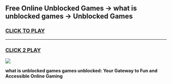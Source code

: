 
## Free Online Unblocked Games → what is unblocked games → Unblocked Games
<h3>
<a href="https://premium.freeplayer.one?title=what_is_unblocked_games&ref=21F">CLICK TO PLAY</a></h3>
<hr>

<h3>
<a href="https://premium.freeplayer.one?title=what_is_unblocked_games&ref=21F">CLICK 2 PLAY</a>
  
</h3>

<a href="https://premium.freeplayer.one?title=what_is_unblocked_games&ref=21F/"><img src="https://clearcache.store/games.png"></a>


**what is unblocked games games unblocked: Your Gateway to Fun and Accessible Online Gaming**
